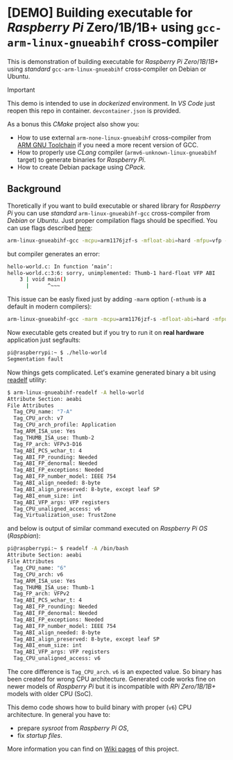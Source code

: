 # [DEMO] Building executable for *Raspberry Pi* Zero/1B/1B+ using `gcc-arm-linux-gnueabihf` cross‑compiler

This is demonstration of building executable for *Raspberry Pi* *Zero*/*1B*/*1B+* using *standard* `gcc-arm-linux-gnueabihf` cross‑compiler on Debian or Ubuntu.

> [!IMPORTANT]
> This demo is intended to use in *dockerized* environment. In *VS Code* just reopen this repo in container. `devcontainer.json` is provided.

As a bonus this *CMake* project also show you:

* How to use external `arm-none-linux-gnueabihf` cross-compiler from [ARM GNU Toolchain](https://developer.arm.com/Tools%20and%20Software/GNU%20Toolchain)
if you need a more recent version of GCC.
* How to properly use *CLang* compiler (`armv6-unknown-linux-gnueabihf` target) to generate binaries for *Raspberry Pi*.
* How to create Debian package using *CPack*.

## Background

Thoretically if you want to build executable or shared library for *Raspberry Pi* you can use *standard* `arm-linux-gnueabihf-gcc` cross-compiler from *Debian* or *Ubuntu*.
Just proper compilation flags should be specified.
You can use flags described [here](https://gist.github.com/fm4dd/c663217935dc17f0fc73c9c81b0aa845):

```sh
arm-linux-gnueabihf-gcc -mcpu=arm1176jzf-s -mfloat-abi=hard -mfpu=vfp -o hello-world hello-world.c
```

but compiler generates an error:

```sh
hello-world.c: In function ‘main’:
hello-world.c:3:6: sorry, unimplemented: Thumb-1 hard-float VFP ABI
    3 | void main()
      |      ^~~~
```

This issue can be easly fixed just by adding `-marm` option (`-mthumb` is a default in modern compilers):

```sh
arm-linux-gnueabihf-gcc -marm -mcpu=arm1176jzf-s -mfloat-abi=hard -mfpu=vfp -o hello-world hello-world.c
```

Now executable gets created but if you try to run it on **real hardware** application just segfaults:

```sh
pi@raspberrypi:~ $ ./hello-world
Segmentation fault
```

Now things gets complicated. Let's examine generated binary a bit using [readelf](//man.archlinux.org/man/readelf.1) utility:

```sh
$ arm-linux-gnueabihf-readelf -A hello-world
Attribute Section: aeabi
File Attributes
  Tag_CPU_name: "7-A"
  Tag_CPU_arch: v7
  Tag_CPU_arch_profile: Application
  Tag_ARM_ISA_use: Yes
  Tag_THUMB_ISA_use: Thumb-2
  Tag_FP_arch: VFPv3-D16
  Tag_ABI_PCS_wchar_t: 4
  Tag_ABI_FP_rounding: Needed
  Tag_ABI_FP_denormal: Needed
  Tag_ABI_FP_exceptions: Needed
  Tag_ABI_FP_number_model: IEEE 754
  Tag_ABI_align_needed: 8-byte
  Tag_ABI_align_preserved: 8-byte, except leaf SP
  Tag_ABI_enum_size: int
  Tag_ABI_VFP_args: VFP registers
  Tag_CPU_unaligned_access: v6
  Tag_Virtualization_use: TrustZone
```

and below is output of similar command executed on *Raspberry Pi OS* (*Raspbian*):

```sh
pi@raspberrypi:~ $ readelf -A /bin/bash
Attribute Section: aeabi
File Attributes
  Tag_CPU_name: "6"
  Tag_CPU_arch: v6
  Tag_ARM_ISA_use: Yes
  Tag_THUMB_ISA_use: Thumb-1
  Tag_FP_arch: VFPv2
  Tag_ABI_PCS_wchar_t: 4
  Tag_ABI_FP_rounding: Needed
  Tag_ABI_FP_denormal: Needed
  Tag_ABI_FP_exceptions: Needed
  Tag_ABI_FP_number_model: IEEE 754
  Tag_ABI_align_needed: 8-byte
  Tag_ABI_align_preserved: 8-byte, except leaf SP
  Tag_ABI_enum_size: int
  Tag_ABI_VFP_args: VFP registers
  Tag_CPU_unaligned_access: v6

```

The core difference is `Tag_CPU_arch`. `v6` is an expected value. So binary has been created for wrong CPU architecture.
Generated code works fine on newer models of *Raspberry Pi* but it is incompatible with *RPi Zero/1B/1B+* models with older CPU (SoC).

This demo code shows how to build binary with proper (`v6`) CPU architecture. In general you have to:

* prepare *sysroot* from *Raspberry Pi OS*,
* fix *startup files*.

More information you can find on [Wiki pages](//github.com/RoEdAl/rpi0-cross-compile/wiki) of this project.
